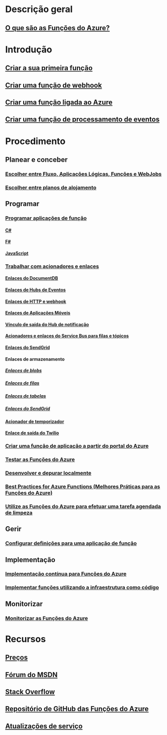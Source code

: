 # Descrição geral
## [O que são as Funções do Azure?](functions-overview.md)
# Introdução
## [Criar a sua primeira função](functions-create-first-azure-function.md)
## [Criar uma função de webhook](functions-create-a-web-hook-or-api-function.md)
## [Criar uma função ligada ao Azure](functions-create-an-azure-connected-function.md)
## [Criar uma função de processamento de eventos](functions-create-an-event-processing-function.md)
# Procedimento
## Planear e conceber
### [Escolher entre Fluxo, Aplicações Lógicas, Funções e WebJobs](functions-compare-logic-apps-ms-flow-webjobs.md)
### [Escolher entre planos de alojamento](functions-scale.md)

## Programar
### [Programar aplicações de função](functions-reference.md)
#### [C#](functions-reference-csharp.md)
#### [F#](functions-reference-fsharp.md)
#### [JavaScript](functions-reference-node.md)
### [Trabalhar com acionadores e enlaces](functions-triggers-bindings.md)
#### [Enlaces do DocumentDB](functions-bindings-documentdb.md)
#### [Enlaces de Hubs de Eventos](functions-bindings-event-hubs.md)
#### [Enlaces de HTTP e webhook](functions-bindings-http-webhook.md)
#### [Enlaces de Aplicações Móveis](functions-bindings-mobile-apps.md)
#### [Vínculo de saída do Hub de notificação](functions-bindings-notification-hubs.md)
#### [Acionadores e enlaces do Service Bus para filas e tópicos](functions-bindings-service-bus.md)
#### [Enlaces do SendGrid](functions-bindings-sendgrid.md)
#### Enlaces de armazenamento
##### [Enlaces de blobs](functions-bindings-storage-blob.md)
##### [Enlaces de filas](functions-bindings-storage-queue.md)
##### [Enlaces de tabelas](functions-bindings-storage-table.md)
##### [Enlaces do SendGrid](functions-bindings-sendgrid.md)
#### [Acionador de temporizador](functions-bindings-timer.md)
#### [Enlace de saída do Twilio](functions-bindings-twilio.md)
### [Criar uma função de aplicação a partir do portal do Azure](functions-create-function-app-portal.md) 
### [Testar as Funções do Azure](functions-test-a-function.md)
### [Desenvolver e depurar localmente](functions-run-local.md)
### [Best Practices for Azure Functions (Melhores Práticas para as Funções do Azure)](functions-best-practices.md)
### [Utilize as Funções do Azure para efetuar uma tarefa agendada de limpeza](functions-scenario-database-table-cleanup.md)

## Gerir
### [Configurar definições para uma aplicação de função](functions-how-to-use-azure-function-app-settings.md)

## Implementação
### [Implementação contínua para Funções do Azure](functions-continuous-deployment.md)
### [Implementar funções utilizando a infraestrutura como código](functions-infrastructure-as-code.md)

## Monitorizar
### [Monitorizar as Funções do Azure](functions-monitoring.md)

# Recursos
## [Preços](https://azure.microsoft.com/pricing/details/functions/)  
## [Fórum do MSDN](https://social.msdn.microsoft.com/Forums/en-US/home?forum=AzureFunctions)
## [Stack Overflow](http://stackoverflow.com/questions/tagged/azure-functions)
## [Repositório de GitHub das Funções do Azure](https://github.com/Azure/Azure-Functions/) 
## [Atualizações de serviço](https://azure.microsoft.com/en-us/updates/?product=functions&updatetype=&platform=)
